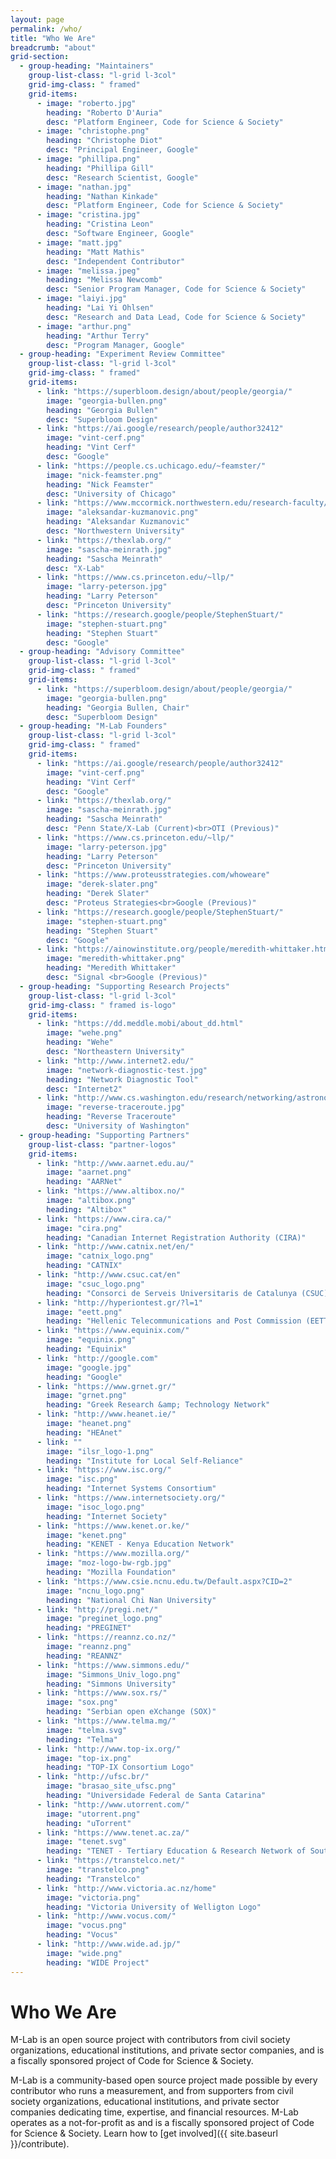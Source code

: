 ```yaml
---
layout: page
permalink: /who/
title: "Who We Are"
breadcrumb: "about"
grid-section:
  - group-heading: "Maintainers"
    group-list-class: "l-grid l-3col"
    grid-img-class: " framed"
    grid-items:
      - image: "roberto.jpg"
        heading: "Roberto D'Auria"
        desc: "Platform Engineer, Code for Science & Society"
      - image: "christophe.png"
        heading: "Christophe Diot"
        desc: "Principal Engineer, Google"
      - image: "phillipa.png"
        heading: "Phillipa Gill"
        desc: "Research Scientist, Google"
      - image: "nathan.jpg"
        heading: "Nathan Kinkade"
        desc: "Platform Engineer, Code for Science & Society"
      - image: "cristina.jpg"
        heading: "Cristina Leon"
        desc: "Software Engineer, Google"
      - image: "matt.jpg"
        heading: "Matt Mathis"
        desc: "Independent Contributor"
      - image: "melissa.jpeg"
        heading: "Melissa Newcomb"
        desc: "Senior Program Manager, Code for Science & Society"
      - image: "laiyi.jpg"
        heading: "Lai Yi Ohlsen"
        desc: "Research and Data Lead, Code for Science & Society"
      - image: "arthur.png"
        heading: "Arthur Terry"
        desc: "Program Manager, Google"
  - group-heading: "Experiment Review Committee"
    group-list-class: "l-grid l-3col"
    grid-img-class: " framed"
    grid-items:
      - link: "https://superbloom.design/about/people/georgia/"
        image: "georgia-bullen.png"
        heading: "Georgia Bullen"
        desc: "Superbloom Design"
      - link: "https://ai.google/research/people/author32412"
        image: "vint-cerf.png"
        heading: "Vint Cerf"
        desc: "Google"
      - link: "https://people.cs.uchicago.edu/~feamster/"
        image: "nick-feamster.png"
        heading: "Nick Feamster"
        desc: "University of Chicago"
      - link: "https://www.mccormick.northwestern.edu/research-faculty/directory/profiles/kuzmanovic-aleksandar.html"
        image: "aleksandar-kuzmanovic.png"
        heading: "Aleksandar Kuzmanovic"
        desc: "Northwestern University"
      - link: "https://thexlab.org/"
        image: "sascha-meinrath.jpg"
        heading: "Sascha Meinrath"
        desc: "X-Lab"
      - link: "https://www.cs.princeton.edu/~llp/"
        image: "larry-peterson.jpg"
        heading: "Larry Peterson"
        desc: "Princeton University"
      - link: "https://research.google/people/StephenStuart/"
        image: "stephen-stuart.png"
        heading: "Stephen Stuart"
        desc: "Google"
  - group-heading: "Advisory Committee"
    group-list-class: "l-grid l-3col"
    grid-img-class: " framed"
    grid-items:
      - link: "https://superbloom.design/about/people/georgia/"
        image: "georgia-bullen.png"
        heading: "Georgia Bullen, Chair"
        desc: "Superbloom Design"
  - group-heading: "M-Lab Founders"
    group-list-class: "l-grid l-3col"
    grid-img-class: " framed"
    grid-items:
      - link: "https://ai.google/research/people/author32412"
        image: "vint-cerf.png"
        heading: "Vint Cerf"
        desc: "Google"
      - link: "https://thexlab.org/"
        image: "sascha-meinrath.jpg"
        heading: "Sascha Meinrath"
        desc: "Penn State/X-Lab (Current)<br>OTI (Previous)"
      - link: "https://www.cs.princeton.edu/~llp/"
        image: "larry-peterson.jpg"
        heading: "Larry Peterson"
        desc: "Princeton University"
      - link: "https://www.proteusstrategies.com/whoweare"
        image: "derek-slater.png"
        heading: "Derek Slater"
        desc: "Proteus Strategies<br>Google (Previous)"
      - link: "https://research.google/people/StephenStuart/"
        image: "stephen-stuart.png"
        heading: "Stephen Stuart"
        desc: "Google"
      - link: "https://ainowinstitute.org/people/meredith-whittaker.html"
        image: "meredith-whittaker.png"
        heading: "Meredith Whittaker"
        desc: "Signal <br>Google (Previous)"
  - group-heading: "Supporting Research Projects"
    group-list-class: "l-grid l-3col"
    grid-img-class: " framed is-logo"
    grid-items:
      - link: "https://dd.meddle.mobi/about_dd.html"
        image: "wehe.png"
        heading: "Wehe"
        desc: "Northeastern University"
      - link: "http://www.internet2.edu/"
        image: "network-diagnostic-test.jpg"
        heading: "Network Diagnostic Tool"
        desc: "Internet2"
      - link: "http://www.cs.washington.edu/research/networking/astronomy/reverse-traceroute.html"
        image: "reverse-traceroute.jpg"
        heading: "Reverse Traceroute"
        desc: "University of Washington"
  - group-heading: "Supporting Partners"
    group-list-class: "partner-logos"
    grid-items:
      - link: "http://www.aarnet.edu.au/"
        image: "aarnet.png"
        heading: "AARNet"
      - link: "https://www.altibox.no/"
        image: "altibox.png"
        heading: "Altibox"
      - link: "https://www.cira.ca/"
        image: "cira.png"
        heading: "Canadian Internet Registration Authority (CIRA)"
      - link: "http://www.catnix.net/en/"
        image: "catnix_logo.png"
        heading: "CATNIX"
      - link: "http://www.csuc.cat/en"
        image: "csuc_logo.png"
        heading: "Consorci de Serveis Universitaris de Catalunya (CSUC)"
      - link: "http://hyperiontest.gr/?l=1"
        image: "eett.png"
        heading: "Hellenic Telecommunications and Post Commission (EETT)"
      - link: "https://www.equinix.com/"
        image: "equinix.png"
        heading: "Equinix"
      - link: "http://google.com"
        image: "google.jpg"
        heading: "Google"
      - link: "https://www.grnet.gr/"
        image: "grnet.png"
        heading: "Greek Research &amp; Technology Network"
      - link: "http://www.heanet.ie/"
        image: "heanet.png"
        heading: "HEAnet"
      - link: ""
        image: "ilsr_logo-1.png"
        heading: "Institute for Local Self-Reliance"
      - link: "https://www.isc.org/"
        image: "isc.png"
        heading: "Internet Systems Consortium"
      - link: "https://www.internetsociety.org/"
        image: "isoc_logo.png"
        heading: "Internet Society"
      - link: "https://www.kenet.or.ke/"
        image: "kenet.png"
        heading: "KENET - Kenya Education Network"
      - link: "https://www.mozilla.org/"
        image: "moz-logo-bw-rgb.jpg"
        heading: "Mozilla Foundation"
      - link: "https://www.csie.ncnu.edu.tw/Default.aspx?CID=2"
        image: "ncnu_logo.png"
        heading: "National Chi Nan University"
      - link: "http://pregi.net/"
        image: "preginet_logo.png"
        heading: "PREGINET"
      - link: "https://reannz.co.nz/"
        image: "reannz.png"
        heading: "REANNZ"
      - link: "https://www.simmons.edu/"
        image: "Simmons_Univ_logo.png"
        heading: "Simmons University"
      - link: "https://www.sox.rs/"
        image: "sox.png"
        heading: "Serbian open eXchange (SOX)"
      - link: "https://www.telma.mg/"
        image: "telma.svg"
        heading: "Telma"
      - link: "http://www.top-ix.org/"
        image: "top-ix.png"
        heading: "TOP-IX Consortium Logo"
      - link: "http://ufsc.br/"
        image: "brasao_site_ufsc.png"
        heading: "Universidade Federal de Santa Catarina"
      - link: "http://www.utorrent.com/"
        image: "utorrent.png"
        heading: "uTorrent"
      - link: "https://www.tenet.ac.za/"
        image: "tenet.svg"
        heading: "TENET - Tertiary Education & Research Network of South Africa"
      - link: "https://transtelco.net/"
        image: "transtelco.png"
        heading: "Transtelco"
      - link: "http://www.victoria.ac.nz/home"
        image: "victoria.png"
        heading: "Victoria University of Welligton Logo"
      - link: "http://www.vocus.com/"
        image: "vocus.png"
        heading: "Vocus"
      - link: "http://www.wide.ad.jp/"
        image: "wide.png"
        heading: "WIDE Project"
---
```


# Who We Are

M-Lab is an open source project with contributors from civil society organizations, educational institutions, and private sector companies, and is a fiscally sponsored project of Code for Science & Society.

M-Lab is a community-based open source project made possible by every contributor who runs a measurement, and from supporters from civil society organizations, educational institutions, and private sector companies dedicating time, expertise, and financial resources. M-Lab operates as a not-for-profit as and is a fiscally sponsored project of Code for Science & Society. Learn how to [get involved]({{ site.baseurl }}/contribute).
